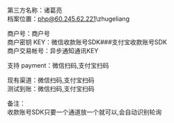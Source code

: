 ﻿第三方名称：诸葛亮  
档案位置：php@60.245.62.221\zhugeliang  
  
商户号：商户号  
商户密钥 KEY：微信收款账号SDK###支付宝收款账号SDK  
商户交易帐号：异步通知通讯KEY  
  
支持 payment：微信扫码,支付宝扫码  
  
现有渠道：微信扫码,支付宝扫码  
测试到账：微信扫码,支付宝扫码  
  
备注：  
收款账号SDK只要一个通道放一个就可以,会自动识别轮询  
